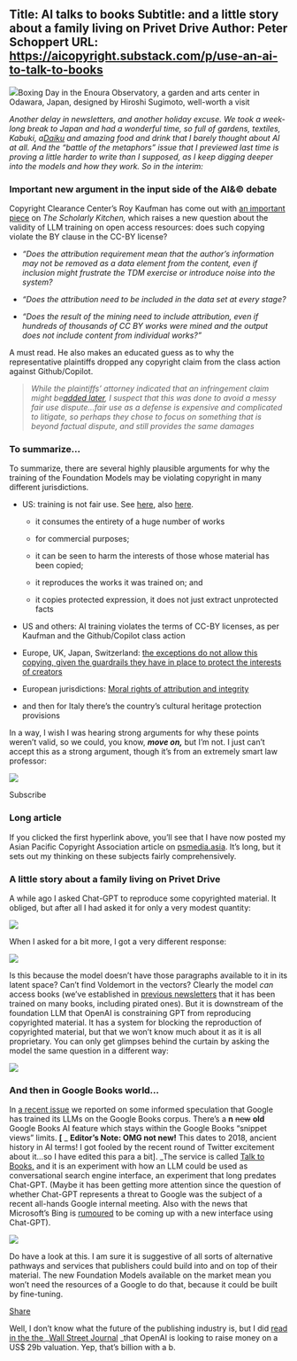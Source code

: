 Title: AI talks to books
Subtitle: and a little story about a family living on Privet Drive
Author: Peter Schoppert
URL: https://aicopyright.substack.com/p/use-an-ai-to-talk-to-books
---
[![](https://substackcdn.com/image/fetch/w_1456,c_limit,f_auto,q_auto:good,fl_progressive:steep/https%3A%2F%2Fbucketeer-e05bbc84-baa3-437e-9518-adb32be77984.s3.amazonaws.com%2Fpublic%2Fimages%2Ffee2f04d-6041-4a32-aeb2-8bf44e02be51_1500x890.jpeg)](https://substackcdn.com/image/fetch/f_auto,q_auto:good,fl_progressive:steep/https%3A%2F%2Fbucketeer-e05bbc84-baa3-437e-9518-adb32be77984.s3.amazonaws.com%2Fpublic%2Fimages%2Ffee2f04d-6041-4a32-aeb2-8bf44e02be51_1500x890.jpeg)Boxing Day in the Enoura Observatory, a garden and arts center in Odawara, Japan, designed by Hiroshi Sugimoto, well-worth a visit

 _Another delay in newsletters, and another holiday excuse. We took a week-long break to Japan and had a wonderful time, so full of gardens, textiles, Kabuki, a[Daiku](https://aalvidrez.medium.com/daiku-beethoven-in-japan-2c3e5a3d67cf) and amazing food and drink that I barely thought about AI at all. And the “battle of the metaphors” issue that I previewed last time is proving a little harder to write than I supposed, as I keep digging deeper into the models and how they work. So in the interim:_

### Important new argument in the input side of the AI&© debate

Copyright Clearance Center’s Roy Kaufman has come out with [an important piece](https://scholarlykitchen.sspnet.org/2023/01/05/github-is-sued-and-we-may-learn-something-about-creative-commons-licensing) on _The Scholarly Kitchen,_ which raises a new question about the validity of LLM training on open access resources: does such copying violate the BY clause in the CC-BY license?

  *  _“Does the attribution requirement mean that the author’s information may not be removed as a data element from the content, even if inclusion might frustrate the TDM exercise or introduce noise into the system?_

  *  _“Does the attribution need to be included in the data set at every stage?_

  *  _“Does the result of the mining need to include attribution, even if hundreds of thousands of CC BY works were mined and the output does not include content from individual works?”_




A must read. He also makes an educated guess as to why the representative plaintiffs dropped any copyright claim from the class action against Github/Copilot.

>  _While the plaintiffs’ attorney indicated that an infringement claim might be[added later](https://www.nytimes.com/2022/11/23/technology/copilot-microsoft-ai-lawsuit.html), I suspect that this was done to avoid a messy fair use dispute…fair use as a defense is expensive and complicated to litigate, so perhaps they chose to focus on something that is beyond factual dispute, and still provides the same damages_

### To summarize…

To summarize, there are several highly plausible arguments for why the training of the Foundation Models may be violating copyright in many different jurisdictions. 

  * US: training is not fair use. See [here](https://psmedia.asia/good-ais-copy/), also [here](https://hughstephensblog.net/2022/12/19/looking-back-on-2022-and-forward-to-2023-what-was-and-will-be-important-to-copyright-creators-and-content-industries/).

    * it consumes the entirety of a huge number of works

    * for commercial purposes;

    * it can be seen to harm the interests of those whose material has been copied;

    * it reproduces the works it was trained on; and

    * it copies protected expression, it does not just extract unprotected facts 

  * US and others: AI training violates the terms of CC-BY licenses, as per Kaufman and the Github/Copilot class action

  * Europe, UK, Japan, Switzerland: [the exceptions do not allow this copying, given the guardrails they have in place to protect the interests of creators](https://aicopyright.substack.com/p/not-a-toy-problem-anymore)

  * European jurisdictions: [Moral rights of attribution and integrity ](https://aicopyright.substack.com/p/ai-in-the-ipa)

  * and then for Italy there’s the country’s cultural heritage protection provisions




In a way, I wish I was hearing strong arguments for why these points weren’t valid, so we could, you know, _**move on,**_ but I’m not. I just can’t accept this as a strong argument, though it’s from an extremely smart law professor:

[![](https://substackcdn.com/image/fetch/w_1456,c_limit,f_auto,q_auto:good,fl_progressive:steep/https%3A%2F%2Fsubstack-post-media.s3.amazonaws.com%2Fpublic%2Fimages%2F7201d847-2cb2-49e7-ada6-714eca89f428_1212x526.png)](https://substackcdn.com/image/fetch/f_auto,q_auto:good,fl_progressive:steep/https%3A%2F%2Fsubstack-post-media.s3.amazonaws.com%2Fpublic%2Fimages%2F7201d847-2cb2-49e7-ada6-714eca89f428_1212x526.png)

Subscribe

### Long article

If you clicked the first hyperlink above, you’ll see that I have now posted my Asian Pacific Copyright Association article on [psmedia.asia](https://psmedia.asia). It’s long, but it sets out my thinking on these subjects fairly comprehensively. 

### A little story about a family living on Privet Drive

A while ago I asked Chat-GPT to reproduce some copyrighted material. It obliged, but after all I had asked it for only a very modest quantity:

[![](https://substackcdn.com/image/fetch/w_1456,c_limit,f_auto,q_auto:good,fl_progressive:steep/https%3A%2F%2Fsubstack-post-media.s3.amazonaws.com%2Fpublic%2Fimages%2F20a28887-4efd-4c8b-bf22-4eae9e5439b6_1499x946.png)](https://substackcdn.com/image/fetch/f_auto,q_auto:good,fl_progressive:steep/https%3A%2F%2Fsubstack-post-media.s3.amazonaws.com%2Fpublic%2Fimages%2F20a28887-4efd-4c8b-bf22-4eae9e5439b6_1499x946.png)

When I asked for a bit more, I got a very different response:

[![](https://substackcdn.com/image/fetch/w_1456,c_limit,f_auto,q_auto:good,fl_progressive:steep/https%3A%2F%2Fsubstack-post-media.s3.amazonaws.com%2Fpublic%2Fimages%2Fb4312984-7319-4cd0-8307-0e52fded74fe_1506x507.jpeg)](https://substackcdn.com/image/fetch/f_auto,q_auto:good,fl_progressive:steep/https%3A%2F%2Fsubstack-post-media.s3.amazonaws.com%2Fpublic%2Fimages%2Fb4312984-7319-4cd0-8307-0e52fded74fe_1506x507.jpeg)

Is this because the model doesn’t have those paragraphs available to it in its latent space? Can’t find Voldemort in the vectors? Clearly the model _can_ access books (we’ve established in [previous newsletters](https://aicopyright.substack.com/p/the-llms-depend-on-books) that it has been trained on many books, including pirated ones). But it is downstream of the foundation LLM that OpenAI is constraining GPT from reproducing copyrighted material. It has a system for blocking the reproduction of copyrighted material, but that we won’t know much about it as it is all proprietary. You can only get glimpses behind the curtain by asking the model the same question in a different way:

[![](https://substackcdn.com/image/fetch/w_1456,c_limit,f_auto,q_auto:good,fl_progressive:steep/https%3A%2F%2Fsubstack-post-media.s3.amazonaws.com%2Fpublic%2Fimages%2F715c1d0f-76ef-42ca-9df1-09777aee9004_1454x1122.jpeg)](https://substackcdn.com/image/fetch/f_auto,q_auto:good,fl_progressive:steep/https%3A%2F%2Fsubstack-post-media.s3.amazonaws.com%2Fpublic%2Fimages%2F715c1d0f-76ef-42ca-9df1-09777aee9004_1454x1122.jpeg)

### And then in Google Books world…

In [a recent issue](https://aicopyright.substack.com/p/the-llms-depend-on-books) we reported on some informed speculation that Google has trained its LLMs on the Google Books corpus. There’s a **n** ~~new~~ **old** Google Books AI feature which stays within the Google Books “snippet views” limits. **[** _ **Editor’s Note: OMG not new!** This dates to 2018, ancient history in AI terms! I got fooled by the recent round of Twitter excitement about it…so I have edited this para a bit]. _The service is called [Talk to Books,](https://books.google.com/talktobooks/) and it is an experiment with how an LLM could be used as conversational search engine interface, an experiment that long predates Chat-GPT. (Maybe it has been getting more attention since the question of whether Chat-GPT represents a threat to Google was the subject of a recent all-hands Google internal meeting. Also with the news that Microsoft’s Bing is [rumoured](https://www.reuters.com/technology/microsoft-aims-ai-powered-version-bing-information-2023-01-04/) to be coming up with a new interface using Chat-GPT).

[![](https://substackcdn.com/image/fetch/w_1456,c_limit,f_auto,q_auto:good,fl_progressive:steep/https%3A%2F%2Fsubstack-post-media.s3.amazonaws.com%2Fpublic%2Fimages%2Fe2adf722-58b5-42cf-ab2a-75b528e72214_2030x1782.png)](https://substackcdn.com/image/fetch/f_auto,q_auto:good,fl_progressive:steep/https%3A%2F%2Fsubstack-post-media.s3.amazonaws.com%2Fpublic%2Fimages%2Fe2adf722-58b5-42cf-ab2a-75b528e72214_2030x1782.png)

Do have a look at this. I am sure it is suggestive of all sorts of alternative pathways and services that publishers could build into and on top of their material. The new Foundation Models available on the market mean you won’t need the resources of a Google to do that, because it could be built by fine-tuning.

[Share](https://aicopyright.substack.com/p/use-an-ai-to-talk-to-books?utm_source=substack&utm_medium=email&utm_content=share&action=share)

Well, I don’t know what the future of the publishing industry is, but I did [read in the the ](https://www.wsj.com/articles/chatgpt-creator-openai-is-in-talks-for-tender-offer-that-would-value-it-at-29-billion-11672949279)_[Wall Street Journal](https://www.wsj.com/articles/chatgpt-creator-openai-is-in-talks-for-tender-offer-that-would-value-it-at-29-billion-11672949279) _that OpenAI is looking to raise money on a US$ 29b valuation. Yep, that’s billion with a b.

